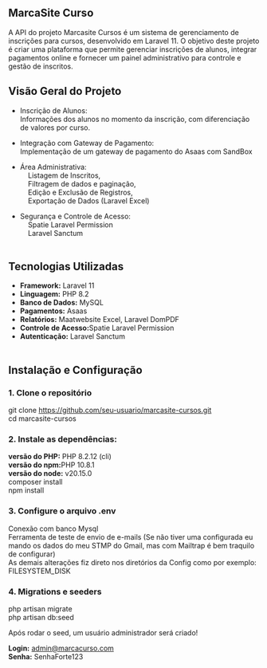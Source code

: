 ## MarcaSite Curso

A API do projeto Marcasite Cursos é um sistema de gerenciamento de inscrições para cursos, desenvolvido em Laravel 11. O objetivo deste projeto é criar uma plataforma que permite gerenciar inscrições de alunos, integrar pagamentos online e fornecer um painel administrativo para controle e gestão de inscritos.

## Visão Geral do Projeto

- Inscrição de Alunos: </br>
Informações dos alunos no momento da inscrição, com diferenciação de valores por curso.
- Integração com Gateway de Pagamento: </br>
 Implementação de um gateway de pagamento do Asaas com SandBox
- Área Administrativa: </br>
&nbsp; &nbsp; Listagem de Inscritos, </br>
&nbsp; &nbsp; Filtragem de dados e paginação, </br>
&nbsp; &nbsp; Edição e Exclusão de Registros, </br>
&nbsp; &nbsp; Exportação de Dados (Laravel Excel)</br>

- Segurança e Controle de Acesso:</br>
&nbsp; &nbsp; Spatie Laravel Permission </br>
&nbsp; &nbsp; Laravel Sanctum  </br></br>

## Tecnologias Utilizadas

- <strong>Framework:</strong> Laravel 11 </br>
- <strong>Linguagem:</strong> PHP 8.2 </br>
- <strong>Banco de Dados:</strong> MySQL </br>
- <strong>Pagamentos:</strong> Asaas </br>
- <strong>Relatórios:</strong> Maatwebsite Excel, Laravel DomPDF </br>
- <strong>Controle de Acesso:</strong>Spatie Laravel Permission</br>
- <strong>Autenticação:</strong> Laravel Sanctum </br></br>

## Instalação e Configuração

<strong><h3>1. Clone o repositório</h3></strong>

git clone https://github.com/seu-usuario/marcasite-cursos.git </br>
cd marcasite-cursos

<strong><h3>2. Instale as dependências:</h3></strong>

<strong>versão do PHP:</strong> PHP 8.2.12 (cli)<br/>
<strong>versão do npm:</strong>PHP 10.8.1<br/>
<strong>versão do node:</strong> v20.15.0<br/>
composer install </br>
npm install

<strong><h3>3. Configure o arquivo .env</h3></strong>

Conexão com banco Mysql </br>
Ferramenta de teste de envio de e-mails (Se não tiver uma configurada eu mando os dados do meu STMP do Gmail, mas com Mailtrap é bem traquilo de configurar)</br>
As demais alterações fiz direto nos diretórios da Config como por exemplo: FILESYSTEM_DISK</br>

<strong><h3>4. Migrations e seeders </h3></strong>
php artisan migrate </br>
php artisan db:seed </br>

Após rodar o seed, um usuário administrador será criado! <br/>

<strong>Login:</strong> admin@marcacurso.com <br/>
<strong>Senha:</strong> SenhaForte123













